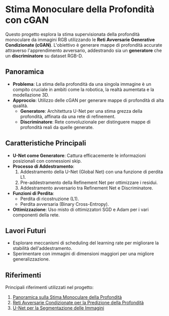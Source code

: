 # Stima Monoculare della Profondità con cGAN
Questo progetto esplora la stima supervisionata della profondità monoculare da immagini RGB utilizzando le **Reti Avversarie Generative Condizionate (cGAN)**. L'obiettivo è generare mappe di profondità accurate attraverso l'apprendimento avversario, addestrando sia un **generatore** che un **discriminatore** su dataset RGB-D.

## Panoramica
- **Problema**: La stima della profondità da una singola immagine è un compito cruciale in ambiti come la robotica, la realtà aumentata e la modellazione 3D.
- **Approccio**: Utilizzo delle cGAN per generare mappe di profondità di alta qualità.
  - **Generatore**: Architettura U-Net per una stima grezza della profondità, affinata da una rete di refinement.
  - **Discriminatore**: Rete convoluzionale per distinguere mappe di profondità reali da quelle generate.

## Caratteristiche Principali
- **U-Net come Generatore**: Cattura efficacemente le informazioni posizionali con connessioni skip.
- **Processo di Addestramento**:
  1. Addestramento della U-Net (Global Net) con una funzione di perdita L1.
  2. Pre-addestramento della Refinement Net per ottimizzare i residui.
  3. Addestramento avversario tra Refinement Net e Discriminatore.
- **Funzioni di Perdita**:
  - Perdita di ricostruzione (L1).
  - Perdita avversaria (Binary Cross-Entropy).
- **Ottimizzazione**: Uso misto di ottimizzatori SGD e Adam per i vari componenti della rete.
  
## Lavori Futuri
- Esplorare meccanismi di scheduling del learning rate per migliorare la stabilità dell'addestramento.
- Sperimentare con immagini di dimensioni maggiori per una migliore generalizzazione.

## Riferimenti
Principali riferimenti utilizzati nel progetto:
1. [Panoramica sulla Stima Monoculare della Profondità](https://dx.doi.org/10.1007/s11431-020-1582-8)
2. [Reti Avversarie Condizionate per la Predizione della Profondità](https://arxiv.org/abs/1808.07528)
3. [U-Net per la Segmentazione delle Immagini](https://arxiv.org/abs/1505.04597)
